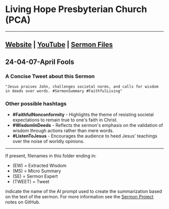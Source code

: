 # Living Hope Presbyterian Church (PCA)

___

## [Website](https://www.livinghopepresbyterian.org/) | [YouTube](https://www.youtube.com/@LivingHopePresbyterianChurch) | [Sermon Files](https://github.com/jobian-ai/LHP-Sermons/tree/f541cdd7fade61b0d743fa669909c2fa05a46ba1/sermons/24-01-28)

## 24-04-07-April Fools

### A Concise Tweet about this Sermon

```"Jesus praises John, challenges societal norms, and calls for wisdom in deeds over words. #SermonSummary #FaithfulLiving"```

### Other possible hashtags

- **#FaithfulNonconformity** - Highlights the theme of resisting societal expectations to remain true to one's faith in Christ.
- **#WisdomInDeeds** - Reflects the sermon's emphasis on the validation of wisdom through actions rather than mere words.
- **#ListenToJesus** - Encourages the audience to heed Jesus' teachings over the noise of worldly opinions.
___

If present, filenames in this folder ending in:

- (EW) = Extracted Wisdom
- (MS) = Micro Summary
- (SE) =  Sermon Expert
- (TWEET) = Tweet

indicate the name of the AI prompt used to create the summarization based on the text of the sermon.  For more information see the [Sermon Project](https://github.com/jobian-ai/LHP-Sermons/tree/main) notes on GitHub.
